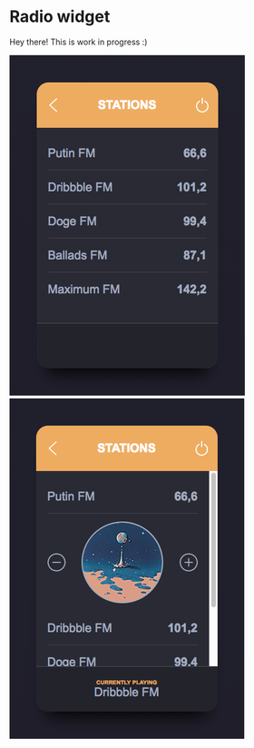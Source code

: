 # Radio widget

Hey there! This is work in progress :)





![Preview](./images/radio-widget_prev1.png)![Preview](./images/radio-widget_prev2.png)








